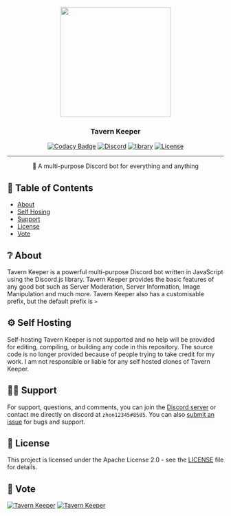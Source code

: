 <p align="center">
  <img width="256" height="256" src="https://cdn.discordapp.com/avatars/722054700308103200/b3835bfac1243bd6b2093a1841377ebf.webp?size=256">
</p>
  
<h3 align="center">Tavern Keeper</h3>

<div align="center">

[![Codacy Badge](https://app.codacy.com/project/badge/Grade/8632633712bf43e5a068c734b9e2baf4)](https://www.codacy.com?utm_source=github.com&utm_medium=referral&utm_content=zhon12345/Tavern_Keeper_Private&utm_campaign=Badge_Grade)
[![Discord](https://img.shields.io/discord/450846546867519503.svg?label=&logo=discord&logoColor=ffffff&color=7389D8&labelColor=6A7EC2)](https://discord.gg/jMpw3jw)
[![library](https://img.shields.io/badge/library-discord.js-blue)](https://discord.js.org/#/)
[![License](https://img.shields.io/github/license/zhon12345/Tavern_Keeper)](https://github.com/zhon12345/Tavern_Keeper/blob/master/LICENSE)

</div>

* * *

<p align="center"> 🤖 A multi-purpose Discord bot for everything and anything
    <br> 
</p>

## 📝 Table of Contents

-   [About](https://github.com/zhon12345/Tavern_Keeper#-about)
-   [Self Hosing](https://github.com/zhon12345/Tavern_Keeper#-self-hosting)
-   [Support](https://github.com/zhon12345/Tavern_Keeper#%EF%B8%8F-support)
-   [License](https://github.com/zhon12345/Tavern_Keeper#-license)
-   [Vote](https://github.com/zhon12345/Tavern_Keeper#-vote)

## ❔ About

Tavern Keeper is a powerful multi-purpose Discord bot written in JavaScript using the Discord.js library. Tavern Keeper provides the basic features of any good bot such as Server Moderation, Server Information, Image Manipulation and much more. Tavern Keeper also has a customisable prefix, but the default prefix is `>`

## ⚙ Self Hosting

Self-hosting Tavern Keeper is not supported and no help will be provided for editing, compiling, or building any code in this repository. The source code is no longer provided because of people trying to take credit for my work. I am not responsible or liable for any self hosted clones of Tavern Keeper.

## 🙋‍♂️ Support

For support, questions, and comments, you can join the [Discord server](https://discord.gg/jMpw3jw) or contact me directly on discord at `zhon12345#8585`. You can also [submit an issue](https://github.com/zhon12345/Tavern_Keeper/issues/new) for bugs and support.

## 📄 License

This project is licensed under the Apache License 2.0 - see the [LICENSE](https://github.com/zhon12345/Tavern_Keeper/blob/master/LICENSE) file for details.

## 🎫 Vote

[![Tavern Keeper](https://discord.boats/api/widget/722054700308103200)](https://discord.boats/bot/722054700308103200)
[![Tavern Keeper](https://top.gg/api/widget/722054700308103200.svg?usernamecolor=FFFFFF&topcolor=000000)](https://top.gg/bot/722054700308103200)
